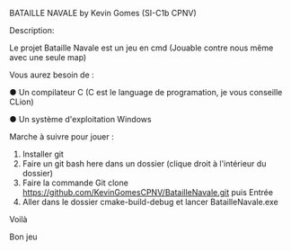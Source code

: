 BATAILLE NAVALE by Kevin Gomes (SI-C1b CPNV)

Description:

Le projet Bataille Navale est un jeu en cmd (Jouable contre nous même avec une seule map)


Vous aurez besoin de : 

● Un compilateur C (C est le language de programation, je vous conseille CLion) 
						
● Un système d'exploitation Windows

Marche à suivre pour jouer :

1. Installer git
2. Faire un git bash here dans un dossier (clique droit à l'intérieur du dossier)
3. Faire la commande Git clone https://github.com/KevinGomesCPNV/BatailleNavale.git puis Entrée
4. Aller dans le dossier cmake-build-debug  et lancer  BatailleNavale.exe

Voilà

Bon jeu


